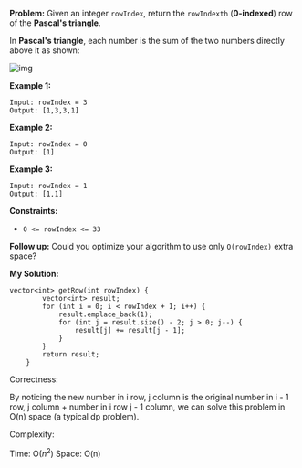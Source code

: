 **Problem:**
Given an integer `rowIndex`, return the `rowIndexth` (**0-indexed**) row of the **Pascal's triangle**.

In **Pascal's triangle**, each number is the sum of the two numbers directly above it as shown:

![img](https://upload.wikimedia.org/wikipedia/commons/0/0d/PascalTriangleAnimated2.gif)

 

**Example 1:**

```
Input: rowIndex = 3
Output: [1,3,3,1]
```

**Example 2:**

```
Input: rowIndex = 0
Output: [1]
```

**Example 3:**

```
Input: rowIndex = 1
Output: [1,1]
```

 

**Constraints:**

- `0 <= rowIndex <= 33`

 

**Follow up:** Could you optimize your algorithm to use only `O(rowIndex)` extra space?

**My Solution:**
```
vector<int> getRow(int rowIndex) {
        vector<int> result;
        for (int i = 0; i < rowIndex + 1; i++) {
            result.emplace_back(1);
            for (int j = result.size() - 2; j > 0; j--) {
                result[j] += result[j - 1];
            }
        }
        return result;
    }
```
Correctness:

By noticing the new number in i row, j column  is the original number in i - 1 row, j column + number in i row j - 1 column, we can solve this problem in O(n) space (a typical dp problem).

Complexity:

Time: O($n^2$)
Space: O(n)